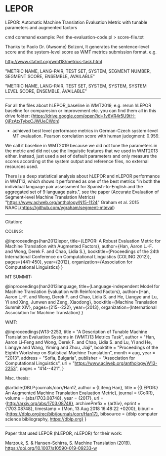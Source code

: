 # LEPOR
LEPOR: Automatic Machine Translation Evaluation Metric with tunable parameters and augmented factors

cmd command example:
Perl the-evaluation-code.pl > score-file.txt

Thanks to Paolo Dr. (Awsome) Bolzoni, It generates the sentence-level score and the system-level score as WMT metrics submission format. e.g. 

http://www.statmt.org/wmt18/metrics-task.html 

"METRIC NAME, LANG-PAIR, TEST SET, SYSTEM, SEGMENT NUMBER, SEGMENT SCORE, ENSEMBLE, AVAILABLE"

"METRIC NAME, LANG-PAIR, TEST SET, SYSTEM, SYSTEM, SYSTEM LEVEL SCORE, ENSEMBLE, AVAILABLE"

-------------
For all the files about hLEPOR_baseline in WMT2019, e.g. rerun hLEPOR baseline for comparesion or improvement etc. you can find them all in this drive folder: (https://drive.google.com/open?id=1v6VR4r5U9tH-0jFzAtxTybxCJWUeCWdn)

- achieved best level performace metrics in German-Czech system-level MT evaluation. Pearson correlation score with human judegment: 0.959.

We call it baseline in WMT2019 because we did not tune the parameters in the metric and did not use the linguistic features that we used in WMT2013 either. Instead, just used a set of default parameters and only measure the scores according ot the system output and reference files, no external resources used.

There is a deep statistical analysis about hLEPOR and nLEPOR performance in WMT13, which shows it performed as one of the best metrics "in both the individual language pair assessment for Spanish-to-English and the aggregated set of 9 language pairs.", see the paper (Accurate Evaluation of Segment-level Machine Translation Metrics) "https://www.aclweb.org/anthology/N15-1124" Graham et al. 2015 NAACL(https://github.com/ygraham/segment-mteval)


-------------
Citation:

COLING:

@inproceedings{han2012lepor,
  title={LEPOR: A Robust Evaluation Metric for Machine Translation with Augmented Factors},
  author={Han, Aaron L.-F. and Wong, Derek F. and Chao, Lidia S.},
  booktitle={Proceedings of the 24th International Conference on Computational Linguistics (COLING 2012)},
  pages={441-450},
  year={2012},
  organization={Association for Computational Linguistics}
}

MT SUMMIT:

@inproceedings{han2013language,
  title={Language-independent Model for Machine Translation Evaluation with Reinforced Factors},
  author={Han, Aaron L.-F. and Wong, Derek F. and Chao, Lidia S. and He, Liangye and Lu, Yi and Xing, Junwen and Zeng, Xiaodong},
  booktitle={Machine Translation Summit XIV},
  pages={215--222},
  year={2013},
  organization={International Association for Machine Translation}
}

WMT:

@inproceedings{W13-2253,
    title = "A Description of Tunable Machine Translation Evaluation Systems in {WMT}13 Metrics Task",
    author = "Han, Aaron Li-Feng  and
      Wong, Derek F.  and
      Chao, Lidia S.  and
      Lu, Yi  and
      He, Liangye  and
      Wang, Yiming  and
      Zhou, Jiaji",
    booktitle = "Proceedings of the Eighth Workshop on Statistical Machine Translation",
    month = aug,
    year = "2013",
    address = "Sofia, Bulgaria",
    publisher = "Association for Computational Linguistics",
    url = "https://www.aclweb.org/anthology/W13-2253",
    pages = "414--421",
}

Msc. thesis:

@article{DBLP:journals/corr/Han17,
  author    = {Lifeng Han},
  title     = {{LEPOR:} An Augmented Machine Translation Evaluation Metric},
  journal   = {CoRR},
  volume    = {abs/1703.08748},
  year      = {2017},
  url       = {http://arxiv.org/abs/1703.08748},
  archivePrefix = {arXiv},
  eprint    = {1703.08748},
  timestamp = {Mon, 13 Aug 2018 16:48:22 +0200},
  biburl    = {https://dblp.org/rec/bib/journals/corr/Han17},
  bibsource = {dblp computer science bibliography, https://dblp.org}
}

-------------

Paper that used LEPOR (hLEPOR, nLEPOR) for their work:

Marzouk, S. & Hansen-Schirra, S. Machine Translation (2019). https://doi.org/10.1007/s10590-019-09233-w







